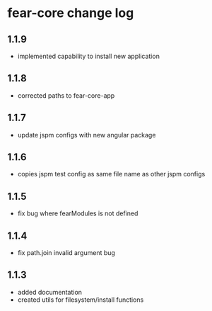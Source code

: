 # fear-core change log

## 1.1.9

- implemented capability to install new application

## 1.1.8

- corrected paths to fear-core-app

## 1.1.7

- update jspm configs with new angular package

## 1.1.6

- copies jspm test config as same file name as other jspm configs

## 1.1.5

- fix bug where fearModules is not defined

## 1.1.4

- fix path.join invalid argument bug

## 1.1.3

- added documentation
- created utils for filesystem/install functions